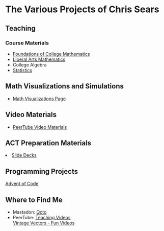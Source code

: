 # The Various Projects of Chris Sears

## Teaching

### Course Materials
* [Foundations of College Mathematics](/foundations/index.html)
* [Liberal Arts Mathematics](./liberal_arts_math/Liberal_Arts_Mathematics.md)
* College Algebra
* [Statistics](./statistics/statistics.md)
    
## Math Visualizations and Simulations
* [Math Visualizations Page](./visualization/index.html)
    
    
## Video Materials
* [PeerTube Video Materials](./peertube_materials/index.html)
	

## ACT Preparation Materials
<li><a href="./act-prep/index.html">Slide Decks</a></li>
	

## Programming Projects
<a href="./advent-of-code/index.html">Advent of Code</a></li>
    
    
## Where to Find Me
* Mastadon: [Qoto](https://qoto.org/@OmegaLimit)
* PeerTube: [Teaching Videos](https://spectra.video/c/chris_sears_teaching/videos)  
[Vintage Vectors - Fun Videos](https://spectra.video/c/vintage_vectors/videos)
    
